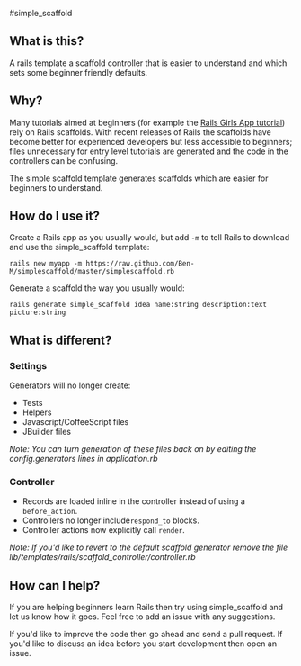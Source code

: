 #simple_scaffold
## What is this?
A rails template a scaffold controller that is easier to understand and which sets some beginner friendly defaults.
## Why?
Many tutorials aimed at beginners (for example the [Rails Girls App tutorial](http://guides.railsgirls.com/app/)) rely on Rails scaffolds. With recent releases of Rails the scaffolds have become better for experienced developers but less accessible to beginners; files unnecessary for entry level tutorials are generated and the code in the controllers can be confusing.

The simple scaffold template generates scaffolds which are easier for beginners to understand.

## How do I use it?
Create a Rails app as you usually would, but add `-m` to tell Rails to download and use the simple_scaffold template:

`rails new myapp -m https://raw.github.com/Ben-M/simplescaffold/master/simplescaffold.rb`

Generate a scaffold the way you usually would:

`rails generate simple_scaffold idea name:string description:text picture:string` 

## What is different?
### Settings
Generators will no longer create:

- Tests
- Helpers
- Javascript/CoffeeScript files
- JBuilder files

*Note: You can turn generation of these files back on by editing the config.generators lines in application.rb*

### Controller
 - Records are loaded inline in the controller instead of using a `before_action`.
 - Controllers no longer include`respond_to` blocks.
 - Controller actions now explicitly call `render`.
 
*Note: If you'd like to revert to the default scaffold generator remove the file lib/templates/rails/scaffold_controller/controller.rb*
 
## How can I help?
If you are helping beginners learn Rails then try using simple_scaffold and let us know how it goes. Feel free to add an issue with any suggestions.

If you'd like to improve the code then go ahead and send a pull request. If you'd like to discuss an idea before you start development then open an issue.